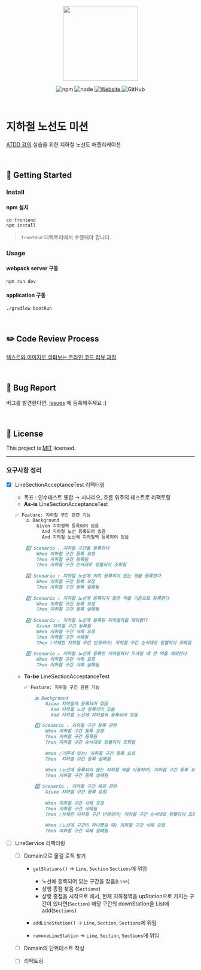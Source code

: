 <p align="center">
    <img width="200px;" src="https://raw.githubusercontent.com/woowacourse/atdd-subway-admin-frontend/master/images/main_logo.png"/>
</p>
<p align="center">
  <img alt="npm" src="https://img.shields.io/badge/npm-%3E%3D%205.5.0-blue">
  <img alt="node" src="https://img.shields.io/badge/node-%3E%3D%209.3.0-blue">
  <a href="https://edu.nextstep.camp/c/R89PYi5H" alt="nextstep atdd">
    <img alt="Website" src="https://img.shields.io/website?url=https%3A%2F%2Fedu.nextstep.camp%2Fc%2FR89PYi5H">
  </a>
  <img alt="GitHub" src="https://img.shields.io/github/license/next-step/atdd-subway-service">
</p>

<br>

# 지하철 노선도 미션
[ATDD 강의](https://edu.nextstep.camp/c/R89PYi5H) 실습을 위한 지하철 노선도 애플리케이션

<br>

## 🚀 Getting Started

### Install
#### npm 설치
```
cd frontend
npm install
```
> `frontend` 디렉토리에서 수행해야 합니다.

### Usage
#### webpack server 구동
```
npm run dev
```
#### application 구동
```
./gradlew bootRun
```
<br>

## ✏️ Code Review Process
[텍스트와 이미지로 살펴보는 온라인 코드 리뷰 과정](https://github.com/next-step/nextstep-docs/tree/master/codereview)

<br>

## 🐞 Bug Report

버그를 발견한다면, [Issues](https://github.com/next-step/atdd-subway-service/issues) 에 등록해주세요 :)

<br>

## 📝 License

This project is [MIT](https://github.com/next-step/atdd-subway-service/blob/master/LICENSE.md) licensed.


---

### 요구사항 정리

* [X] LineSectionAcceptanceTest 리팩터링
    * 목표 : 인수테스트 통합 → 시나리오, 흐름 위주의 테스트로 리팩토링
    * **As-is** LineSectionAcceptanceTest
  
    ```markdown
    ✅ Feature: 지하철 구간 관련 기능 
        🔙 Background
            Given 지하철역 등록되어 있음
              And 지하철 노선 등록되어 있음
              And 지하철 노선에 지하철역 등록되어 있음 
          
        1️⃣ Scenario : 지하철 구간을 등록한다
            When 지하철 구간 등록 요청
            Then 지하철 구간 등록됨
            Then 지하철 구간 순서대로 정렬되어 조회됨
      
        2️⃣ Scenario : 지하철 노선에 이미 등록되어 있는 역을 등록한다
            When 지하철 구간 등록 요청
            Then 지하철 구간 등록 실패됨       
      
        3️⃣ Scenario : 지하철 노선에 등록되지 않은 역을 기준으로 등록한다
            When 지하철 구간 등록 요청
            Then 지하철 구간 등록 실패됨 
      
        4️⃣ Scenario : 지하철 노선에 등록된 지하철역을 제외한다
            Given 지하철 구간 등록됨 
            When 지하철 구간 삭제 요청
            Then 지하철 구간 삭제됨
            Then (삭제한 지하철 구간 반영되어) 지하철 구간 순서대로 정렬되어 조회됨
           
        5️⃣ Scenario : 지하철 노선에 등록된 지하철역이 두개일 때 한 역을 제외한다
            When 지하철 구간 삭제 요청
            Then 지하철 구간 삭제 실패됨
    ```     

  * **To-be** LineSectionAcceptanceTest
  
    ```markdown
    ✅ Feature: 지하철 구간 관련 기능 
    
        🔙 Background
            Given 지하철역 등록되어 있음
              And 지하철 노선 등록되어 있음
              And 지하철 노선에 지하철역 등록되어 있음        

        1️⃣ Scenario : 지하철 구간 등록 관련
            When 지하철 구간 등록 요청
            Then 지하철 구간 등록됨
            Then 지하철 구간 순서대로 정렬되어 조회됨
            
            When (기존에 있는) 지하철 구간 등록 요청
            Then  지하철 구간 등록 실패됨
            
            When (노선에 등록되지 않는 지하철 역을 이용하여) 지하철 구간 등록 요청
            Then 지하철 구간 등록 실패됨 
    
        2️⃣ Scenario : 지하철 구간 제외 관련
            Given 지하철 구간 등록 요청 
            
            When 지하철 구간 삭제 요청
            Then 지하철 구간 삭제됨
            Then (삭제한 지하철 구간 반영되어) 지하철 구간 순서대로 정렬되어 조회됨
            
            When (노선에 구간이 하나뿐일 때) 지하철 구간 삭제 요청
            Then 지하철 구간 삭제 실패됨
    ```
    
* [ ] LineService 리팩터링
    * [ ] Domain으로 옮길 로직 찾기
        * `getStations()` → `Line`, `Section` `Sections`에 위임
            * 노선에 등록되어 있는 구간을 찾음(`Line`)
            * 상행 종점 찾음 (`Sections`)
            * 상행 종점을 시작으로 해서, 현재 지하철역을 upStation으로 가지는 구간이 있다면(`Section`) 
            해당 구간의 downStation을 List<Station>에 add(`Sections`) 
            
        * `addLineStation()` → `Line`, `Section`, `Sections`에 위임
        * `removeLineStation` → `Line`, `Section`, `Sections`에 위임
    * [ ] Domain의 단위테스트 작성 
    * [ ] 리팩토링
    